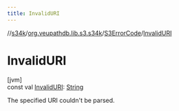 ```yaml
---
title: InvalidURI
---
```

//[s34k](../../../index.html)/[org.veupathdb.lib.s3.s34k](../index.html)/[S3ErrorCode](index.html)/[InvalidURI](-invalid-u-r-i.html)



# InvalidURI



[jvm]\
const val [InvalidURI](-invalid-u-r-i.html): [String](https://kotlinlang.org/api/latest/jvm/stdlib/kotlin/-string/index.html)



The specified URI couldn't be parsed.




